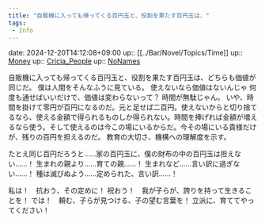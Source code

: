 ```yaml
---
title: "自販機に入っても帰ってくる百円玉と、役割を果たす百円玉は、"
tags:
 - Info
---
```


date: 2024-12-20T14:12:08+09:00
up:: [[../Bar/Novel/Topics/Time]]
up:: [Money](../Bar/Novel/Topics/Money.md)
up:: [Cricia_People](../Bar/Novel/Nacaria/Cricia_People.md)
up:: [NoNames](../Bar/Novel/Chaos/NoNames.md)

自販機に入っても帰ってくる百円玉と、役割を果たす百円玉は、どちらも価値が同じだ。
僕は人間をそんなふうに見ている。
使えないなら価値はないんじゃ
何度も通せばいいだけで、価値は変わらないって？
時間が無駄じゃん。
いや、時間を掛けて零円が百円になるのだ。元と足せば二百円。使えないからと切り捨てるなら、使える金額で得られるものしか得られない。時間を捧げれば金額が増えるなら使う。そして使えるのは今この場にいるからだ。今その場にいる貴様だけが、残りの百円を担えるのだ。
教育の大切さ、機構への理解度を示す。

たとえ同じ百円だろうと……家の百円玉に、僕の財布の中の百円玉は担えない……！
生まれの親より……育ての親……！
生まれなど……言い訳に過ぎない……！
種は滅びぬよう……定められた、言い訳……！

私は！　抗おう、その定めに！
祝おう！　我が子らが、誇りを持って生きることを！
では！　頼む、子らが見つける、子の望む言葉を！
立派に、育ててやってください！